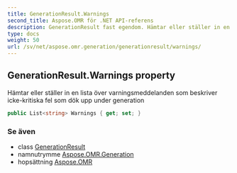 ```yaml
---
title: GenerationResult.Warnings
second_title: Aspose.OMR för .NET API-referens
description: GenerationResult fast egendom. Hämtar eller ställer in en lista över varningsmeddelanden som beskriver ickekritiska fel som dök upp under generation
type: docs
weight: 50
url: /sv/net/aspose.omr.generation/generationresult/warnings/
---
```

## GenerationResult.Warnings property

Hämtar eller ställer in en lista över varningsmeddelanden som beskriver icke-kritiska fel som dök upp under generation

```csharp
public List<string> Warnings { get; set; }
```

### Se även

* class [GenerationResult](../)
* namnutrymme [Aspose.OMR.Generation](../../generationresult/)
* hopsättning [Aspose.OMR](../../../)


